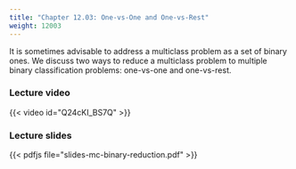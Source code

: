 ```yaml
---
title: "Chapter 12.03: One-vs-One and One-vs-Rest"
weight: 12003
---
```

It is sometimes advisable to address a multiclass problem as a set of binary ones. We discuss two ways to reduce a multiclass problem to multiple binary classification problems: one-vs-one and one-vs-rest. 

<!--more-->

### Lecture video

{{< video id="Q24cKI_BS7Q" >}}

### Lecture slides

{{< pdfjs file="slides-mc-binary-reduction.pdf" >}}
